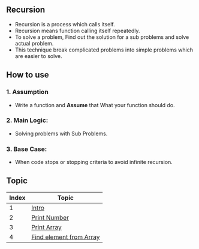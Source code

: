 ## Recursion

- Recursion is a process which calls itself.
- Recursion means function calling itself repeatedly.
- To solve a problem, Find out the solution for a sub problems and solve actual problem.
- This technique break complicated problems into simple problems which are easier to solve.

## How to use

### 1. Assumption

- Write a function and **Assume** that What your function should do.

### 2. Main Logic:

- Solving problems with Sub Problems.

### 3. Base Case:

- When code stops or stopping criteria to avoid infinite recursion.

## Topic

<table>
    <thead>
        <th>Index</th>
        <th>Topic</th>
    </thead>
    <tbody>
        <tr>
            <td>1</td>
            <td><a href="Intro.java">Intro</a></td>
        </tr>
        <tr>
            <td>2</td>
            <td><a href="PrintNumber.java">Print Number</a></td>
        </tr>
        <tr>
            <td>3</td>
            <td><a href="PrintArray.java">Print Array</a></td>
        </tr>
        <tr>
            <td>4</td>
            <td><a href="FindElement.java">Find element from Array</a></td>
        </tr>
    </tbody>
</table>
